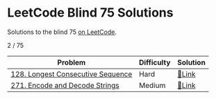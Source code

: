 # LeetCode Blind 75 Solutions
Solutions to the blind 75 [on LeetCode](https://leetcode.com/discuss/general-discussion/460599/blind-75-leetcode-questions).

2 / 75

| Problem | Difficulty | Solution |
| --- | --- | --- |
| [128. Longest Consecutive Sequence](https://leetcode.com/problems/longest-consecutive-sequence/) | Hard | [🔗Link](128-longest-consecutive-sequence) |
| [271. Encode and Decode Strings](https://leetcode.com/problems/encode-and-decode-strings/) | Medium | [🔗Link](271-encode-and-decode-strings) |

